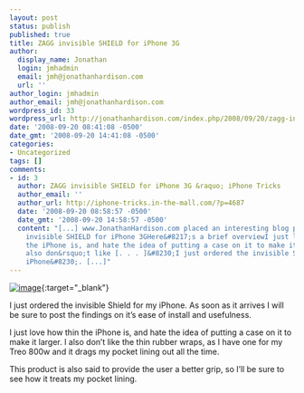 ```yaml
---
layout: post
status: publish
published: true
title: ZAGG invisible SHIELD for iPhone 3G
author:
  display_name: Jonathan
  login: jmhadmin
  email: jmh@jonathanhardison.com
  url: ''
author_login: jmhadmin
author_email: jmh@jonathanhardison.com
wordpress_id: 33
wordpress_url: http://jonathanhardison.com/index.php/2008/09/20/zagg-invisible-shield-for-iphone-3g/
date: '2008-09-20 08:41:08 -0500'
date_gmt: '2008-09-20 14:41:08 -0500'
categories:
- Uncategorized
tags: []
comments:
- id: 3
  author: ZAGG invisible SHIELD for iPhone 3G &raquo; iPhone Tricks
  author_email: ''
  author_url: http://iphone-tricks.in-the-mall.com/?p=4687
  date: '2008-09-20 08:58:57 -0500'
  date_gmt: '2008-09-20 14:58:57 -0500'
  content: "[...] www.JonathanHardison.com placed an interesting blog post on ZAGG
    invisible SHIELD for iPhone 3GHere&#8217;s a brief overviewI just love how thin
    the iPhone is, and hate the idea of putting a case on it to make it larger. I
    also don&rsquo;t like [. . . ]&#8230;I just ordered the invisible Shield for my
    iPhone&#8230;. [...]"
---
```

[![image]({{site.base}}/imagecontent/2008/09/image1.png)](http://www.zagg.com){:target="_blank"}

I just ordered the invisible Shield for my iPhone. As soon as it arrives I will be sure to post the findings on it’s ease of install and usefulness.

I just love how thin the iPhone is, and hate the idea of putting a case on it to make it larger. I also don’t like the thin rubber wraps, as I have one for my Treo 800w and it drags my pocket lining out all the time.

This product is also said to provide the user a better grip, so I’ll be sure to see how it treats my pocket lining.
